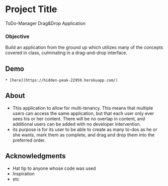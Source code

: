 # Project Title

ToDo-Manager Drag&Drop Application

### Objective
 
Build an application from the ground up which utilizes many of the concepts covered in class, culminating in a drag-and-drop interface.

## Demo
	* [here](https://hidden-peak-22959.herokuapp.com/)

## About 
 * This application to allow for multi-tenancy. This means that multiple users can access the same application, but that each user only ever sees his or her content. There will be no overlap in content, and additional users can be added with no developer intervention.
 * its purpose is for its user to be able to create as many to-dos as he or she wants, mark them as complete, and drag and drop them into the preferred order.

## Acknowledgments

* Hat tip to anyone whose code was used
* Inspiration
* etc

